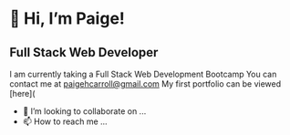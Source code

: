 # 👋 Hi, I’m Paige!

## Full Stack Web Developer
I am currently taking a Full Stack Web Development Bootcamp 
You can contact me at paigehcarroll@gmail.com
My first portfolio can be viewed [here](
- 💞️ I’m looking to collaborate on ...
- 📫 How to reach me ...

<!---
sillytsundere/sillytsundere is a ✨ special ✨ repository because its `README.md` (this file) appears on your GitHub profile.
You can click the Preview link to take a look at your changes.
--->
